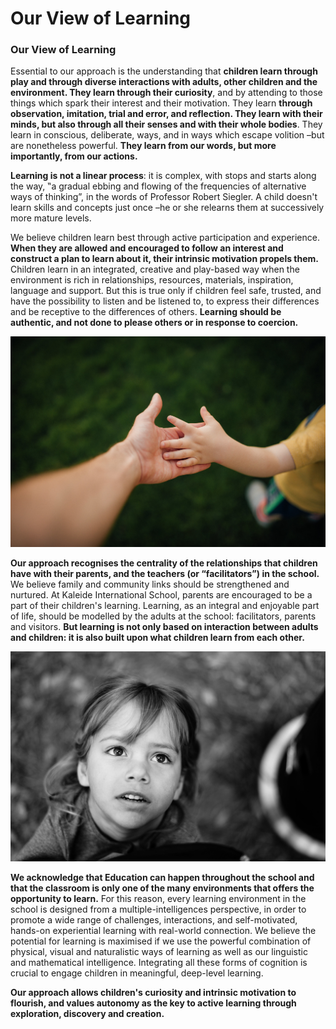 # Our View of Learning

### Our View of Learning

Essential to our approach is the understanding that **children learn through play and through diverse interactions with adults, other children and the environment. They learn through their curiosity**, and by attending to those things which spark their interest and their motivation. They learn **through observation, imitation, trial and error, and reflection. They learn with their minds, but also through all their senses and with their whole bodies**. They learn in conscious, deliberate, ways, and in ways which escape volition –but are nonetheless powerful. **They learn from our words, but more importantly, from our actions.**

**Learning is not a linear process**: it is complex, with stops and starts along the way, ‟a gradual ebbing and flowing of the frequencies of alternative ways of thinking”, in the words of Professor Robert Siegler. A child doesn't learn skills and concepts just once –he or she relearns them at successively more mature levels.

We believe children learn best through active participation and experience. **When they are allowed and encouraged to follow an interest and construct a plan to learn about it, their intrinsic motivation propels them.** Children learn in an integrated, creative and play-based way when the environment is rich in relationships, resources, materials, inspiration, language and support. But this is true only if children feel safe, trusted, and have the possibility to listen and be listened to, to express their differences and be receptive to the differences of others. **Learning should be authentic, and not done to please others or in response to coercion.**

![Image by Ivan Radic,  CC BY 2.0](../.gitbook/assets/48072091492_cc4cf12d12_k.jpg)

**Our approach recognises the centrality of the relationships that children have with their parents, and the teachers \(or “facilitators”\) in the school.** We believe family and community links should be strengthened and nurtured. At Kaleide International School, parents are encouraged to be a part of their children's learning. Learning, as an integral and enjoyable part of life, should be modelled by the adults at the school: facilitators, parents and visitors. **But learning is not only based on interaction between adults and children: it is also built upon what children learn from each other.**

![Image by Donnie Ray Jones, CC BY 2.0  ](../.gitbook/assets/39432633332_77b2c14685_k.jpg)

**We acknowledge that Education can happen throughout the school and that the classroom is only one of the many environments that offers the opportunity to learn.** For this reason, every learning environment in the school is designed from a multiple-intelligences perspective, in order to promote a wide range of challenges, interactions, and self-motivated, hands-on experiential learning with real-world connection. We believe the potential for learning is maximised if we use the powerful combination of physical, visual and naturalistic ways of learning as well as our linguistic and mathematical intelligence. Integrating all these forms of cognition is crucial to engage children in meaningful, deep-level learning. 

**Our approach allows children's curiosity and intrinsic motivation to flourish, and values autonomy as the key to active learning through exploration, discovery and creation.**

